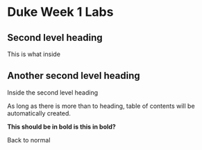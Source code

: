 # Duke Week 1 Labs

## Second level heading
This is what inside 

## Another second level heading
Inside the second level heading

As long as there is more than to heading, table of contents will be automatically created. 

**This should be in bold
is this in bold?**


Back to normal


